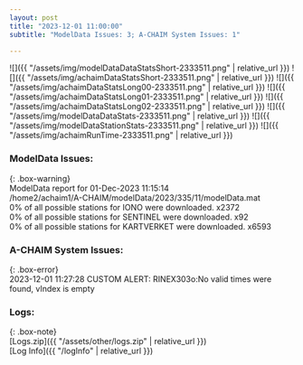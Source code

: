 ```yaml
---
layout: post
title: "2023-12-01 11:00:00"
subtitle: "ModelData Issues: 3; A-CHAIM System Issues: 1"

---
```


![]({{ "/assets/img/modelDataDataStatsShort-2333511.png" | relative_url }})
![]({{ "/assets/img/achaimDataStatsShort-2333511.png" | relative_url }})
![]({{ "/assets/img/achaimDataStatsLong00-2333511.png" | relative_url }})
![]({{ "/assets/img/achaimDataStatsLong01-2333511.png" | relative_url }})
![]({{ "/assets/img/achaimDataStatsLong02-2333511.png" | relative_url }})
![]({{ "/assets/img/modelDataDataStats-2333511.png" | relative_url }})
![]({{ "/assets/img/modelDataStationStats-2333511.png" | relative_url }})
![]({{ "/assets/img/achaimRunTime-2333511.png" | relative_url }})


### ModelData Issues:  
  
{: .box-warning}  
 ModelData report for 01-Dec-2023 11:15:14   
 /home2/achaim1/A-CHAIM/modelData/2023/335/11/modelData.mat   
 0% of all possible stations for IONO were downloaded. x2372   
 0% of all possible stations for SENTINEL were downloaded. x92   
 0% of all possible stations for KARTVERKET were downloaded. x6593   
  
### A-CHAIM System Issues:  
  
{: .box-error}  
2023-12-01 11:27:28 CUSTOM ALERT: RINEX303o:No valid times were found, vIndex is empty  

### Logs:  
  
{: .box-note}  
[Logs.zip]({{ "/assets/other/logs.zip" | relative_url }})  
[Log Info]({{ "/logInfo" | relative_url }})  
